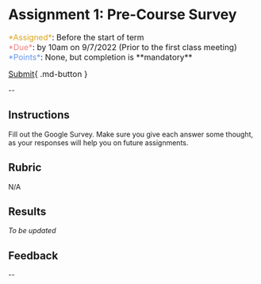 # Assignment 1: Pre-Course Survey
<font size="3">
<span style="color:goldenrod">*Assigned*</span>: Before the start of term <br>
<span style="color:lightcoral;">*Due*</span>: by 10am on 9/7/2022 (Prior to the first class meeting) <br>
<span style="color:cornflowerblue;">*Points*</span>: None, but completion is **mandatory**

[Submit](https://docs.google.com/forms/d/e/1FAIpQLSe3_K9vHUlVOjbp5UNQI5ezz8xAPTMBVDZS9kwS8i68udNPNg/viewform?usp=sf_link){ .md-button }
</font>

--
## Instructions
Fill out the Google Survey. Make sure you give each answer some thought, as your responses will help you on future assignments. 

## Rubric

N/A

## Results

*To be updated*

## Feedback

--